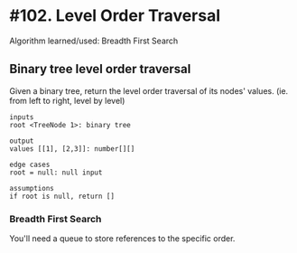 # \#102. Level Order Traversal

Algorithm learned/used: Breadth First Search

## Binary tree level order traversal

Given a binary tree, return the level order traversal of its nodes' values. (ie. from left to right, level by level)

```
inputs
root <TreeNode 1>: binary tree

output
values [[1], [2,3]]: number[][]

edge cases
root = null: null input

assumptions
if root is null, return []
```

### Breadth First Search

You'll need a queue to store references to the specific order.